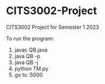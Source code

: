 # CITS3002-Project
CITS3002 Project for Semester 1 2023

To run the program:
1) javac QB.java
2) java QB -p
3) java QB -j
4) python TM.py <Insert the IP address of the machine QB is running on>
5) go to <IP address of the machine QB is running on>:5000
